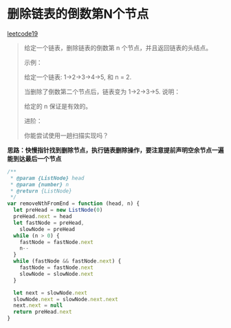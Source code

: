 # 删除链表的倒数第N个节点

[leetcode19](https://leetcode-cn.com/problems/remove-nth-node-from-end-of-list/)

> 给定一个链表，删除链表的倒数第 n 个节点，并且返回链表的头结点。
>
> 示例：
>
> 给定一个链表: 1->2->3->4->5, 和 n = 2.
>
> 当删除了倒数第二个节点后，链表变为 1->2->3->5.
> 说明：
>
> 给定的 n 保证是有效的。
>
> 进阶：
>
> 你能尝试使用一趟扫描实现吗？

**思路：快慢指针找到删除节点，执行链表删除操作，要注意提前声明空余节点一遍能到达最后一个节点**

```javascript
/**
 * @param {ListNode} head
 * @param {number} n
 * @return {ListNode}
 */
var removeNthFromEnd = function (head, n) {
  let preHead = new ListNode(0)
  preHead.next = head
  let fastNode = preHead,
    slowNode = preHead
  while (n > 0) {
    fastNode = fastNode.next
    n--
  }
  while (fastNode && fastNode.next) {
    fastNode = fastNode.next
    slowNode = slowNode.next
  }

  let next = slowNode.next
  slowNode.next = slowNode.next.next
  next.next = null
  return preHead.next
}
```

